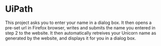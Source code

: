 # UiPath
This project asks you to enter your name in a dialog box.
It then opens a pre-set url in Firefox browser, writes and submits the name you entered in step 2 to the website.
It then automatically retreives your Unicorn name as generated by the website, and displays it for you in a dialog box.
